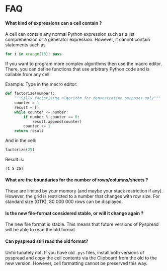 FAQ
========


#### What kind of expressions can a cell contain ?

A cell can contain any normal Python expression such as a list 
comprehension or a generator expression. However, it cannot contain statements such as

```py
for i in xrange(10): pass
```

If you want to program more complex algorithms then use the macro editor.
There, you can define functions that use arbitrary Python code and 
is callable from any cell.

Example:
Type in the macro editor:
```py
def factorize(number):
    """Silly factorizing algorithm for demonstration purposes only"""
    counter = 1
    result = []
    while counter <= number:
        if number % counter == 0:
            result.append(counter)
        counter += 1
    return result
```
And in the cell:
```py
factorize(25)
```

Result is:

`[1 5 25]`


#### What are the boundaries for the number of rows/columns/sheets ?

These are limited by your memory (and maybe your stack restriction if any). However, the 
grid is restricted to a number that changes with row size. For standard 
size (GTK), 80 000 000 rows can be displayed.

#### Is the new file-format considered stable, or will it change again ?

The new file format is stable. This means that future versions of Pyspread will be able to read the old format.

#### Can pyspread still read the old format?

Unfortunately not. If you have old `.pys` files, install both versions of pyspread and 
copy the cell contents via the Clipboard from the old to the new version. However, cell 
formatting cannot be preserved this way.

